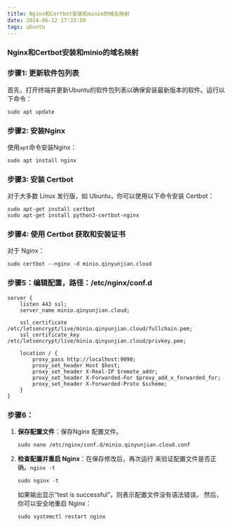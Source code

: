 ```yaml
---
title: Nginx和Certbot安装和minio的域名映射
date: 2024-06-12 17:33:50
tags: ubuntu
---
```


### Nginx和Certbot安装和minio的域名映射

### 步骤1: 更新软件包列表

首先，打开终端并更新Ubuntu的软件包列表以确保安装最新版本的软件。运行以下命令：

```shell
sudo apt update
```

### 步骤2: 安装Nginx

使用`apt`命令安装Nginx：

```shell
sudo apt install nginx
```

### 步骤3: 安装 Certbot

对于大多数 Linux 发行版，如 Ubuntu，你可以使用以下命令安装 Certbot：

```shell
sudo apt-get install certbot
sudo apt-get install python3-certbot-nginx
```

### 步骤4: 使用 Certbot 获取和安装证书

对于 Nginx：

```shell
sudo certbot --nginx -d minio.qinyunjian.cloud
```

### 步骤5：编辑配置，路径：/etc/nginx/conf.d

```shell
server {
    listen 443 ssl;
    server_name minio.qinyunjian.cloud;

    ssl_certificate /etc/letsencrypt/live/minio.qinyunjian.cloud/fullchain.pem;
    ssl_certificate_key /etc/letsencrypt/live/minio.qinyunjian.cloud/privkey.pem;

    location / {
        proxy_pass http://localhost:9090;
        proxy_set_header Host $host;
        proxy_set_header X-Real-IP $remote_addr;
        proxy_set_header X-Forwarded-For $proxy_add_x_forwarded_for;
        proxy_set_header X-Forwarded-Proto $scheme;
    }
}
```

### 步骤6：

1. **保存配置文件**：保存Nginx 配置文件。

   ```shell
   sudo nano /etc/nginx/conf.d/minio.qinyunjian.cloud.conf
   ```

2. **检查配置并重启 Nginx**：在保存修改后，再次运行  来验证配置文件是否正确。`nginx -t`

   ```shell
   sudo nginx -t
   ```

   如果输出显示“test is successful”，则表示配置文件没有语法错误。 然后，你可以安全地重启 Nginx：

   ```shell
   sudo systemctl restart nginx
   ```